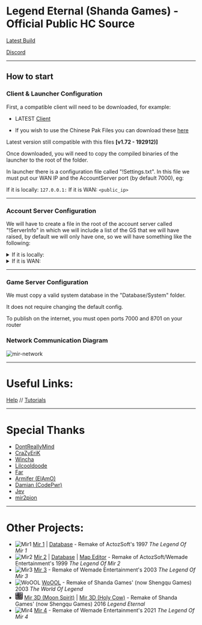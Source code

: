 # Legend Eternal (Shanda Games) - Official Public HC Source

[Latest Build](https://github.com/damianday/Conquer/tree/main/Release)

[Discord](https://discord.gg/R8BgxJ7H)
  
---

## How to start

### Client & Launcher Configuration

First, a compatible client will need to be downloaded, for example:
* LATEST  [Client](https://mirfiles.com/resources/mir2/users/Jev/Mir%203DEMU/Clients/HC%20-%201.0.4.24.rar)

* If you wish to use the Chinese Pak Files you can download these [here](https://mirfiles.com/resources/mir2/users/Jev/Mir%203DEMU/Clients/HC%20-%201.0.4.24%20CN%20Paks.rar)

Latest version still compatible with this files **[v1.72 - 192912)]**

Once downloaded, you will need to copy the compiled binaries of the launcher to the root of the folder.

In launcher there is a configuration file called "!Settings.txt". In this file we must put our WAN IP and the AccountServer port (by default 7000), eg:

If it is locally: `127.0.0.1:`
If it is WAN: `<public_ip>`
  
---

### Account Server Configuration

We will have to create a file in the root of the account server called "!ServerInfo" in which we will include a list of the GS that we will have raised, by default we will only have one, so we will have something like the following:

<details>
  <summary>If it is locally:</summary>

[
  {
  
    "ServerName": "LOMCN",
  
    "TicketAddressIP": "127.0.0.1",
    
    "TicketAddressPort": 6678,
    
    "PublicAddressIP": "127.0.0.1",
    
    "PublicAddressPort": 8701
  }
]

  </details>
  
  <details>
  <summary>If it is WAN:</summary>

[
  {
    
    "ServerName": "LOMCN",
    
    "TicketAddressIP": "127.0.0.1",
    
    "TicketAddressPort": 6678,
    
    "PublicAddressIP": "public_ip",
    
    "PublicAddressPort": 8701
  }
]

  </details>
  
---

### Game Server Configuration

We must copy a valid system database in the "Database/System" folder.

It does not require changing the default config.

To publish on the internet, you must open ports 7000 and 8701 on your router

### Network Communication Diagram

![mir-network](https://github.com/user-attachments/assets/044113df-f8c5-402e-9271-c36db0f28cfd)
  
---

# Useful Links:

[Help](https://www.lomcn.net/forum/forums/mir-3d-bug-reports.813/) //
[Tutorials](https://www.lomcn.net/forum/forums/mir-3d-tutorials.852/)

---

# Special Thanks

* [DontReallyMind](https://www.lomcn.net/forum/members/dontreallymind.4351/)
* [CraZyEriK](https://www.lomcn.net/forum/members/crazyerik.9944/)
* [Wincha](https://github.com/Wincha)
* [Lilcooldoode](https://www.lomcn.net/forum/members/lilcooldoode.940/)
* [Far](https://www.lomcn.net/forum/members/far.1046/)
* [Armifer (ElAmO)](https://www.lomcn.net/forum/members/elamo.10165/)
* [Damian (CodePwr)](https://www.lomcn.net/forum/members/damian.1126/)
* [Jev](https://www.lomcn.net/forum/members/jev.29880/)
* [mir2pion](https://www.lomcn.net/forum/members/mir2pion.19657/)

---

# Other Projects:

- <img src="https://github.com/JevLOMCN/mir4/blob/main/Tools/icons/mir1.png" alt="Mir1" width="20"/> [Mir 1](https://github.com/JevLOMCN/mir1/) | [Database](https://github.com/Suprcode/Carbon.Database) - Remake of ActozSoft's 1997 _The Legend Of Mir 1_
- <img src="https://github.com/JevLOMCN/mir4/blob/main/Tools/icons/mir2.png" alt="Mir2" width="20"/> [Mir 2](https://github.com/Suprcode/Crystal) | [Database](https://github.com/Suprcode/Crystal.Database) | [Map Editor](https://github.com/Suprcode/Crystal.MapEditor) - Remake of ActozSoft/Wemade Entertainment's 1999 _The Legend Of Mir 2_
- <img src="https://github.com/JevLOMCN/mir4/blob/main/Tools/icons/mir3.png" alt="Mir3" width="20"/> [Mir 3](https://github.com/Suprcode/Zircon) - Remake of Wemade Entertainment's 2003 _The Legend Of Mir 3_
- <img src="https://github.com/JevLOMCN/mir4/blob/main/Tools/icons/woool.png" alt="WoOOL" width="20"/> [WoOOL](https://www.lomcn.net/forum/forums/woool-development-project-onyx.857/) - Remake of Shanda Games' (now Shengqu Games) 2003 _The World Of Legend_
- <img src="https://github.com/JevLOMCN/mir4/blob/main/Tools/icons/mir3d.png" alt="Mir3D" width="20"/> [Mir 3D (Moon Spirit)](https://github.com/mir-ethernity/mir-eternal) | [Mir 3D (Holy Cow)](https://github.com/JevLOMCN/Legend-Eternal-Mir3D) - Remake of Shanda Games' (now Shengqu Games) 2016 _Legend Eternal_
- <img src="https://github.com/JevLOMCN/mir4/blob/main/Tools/icons/mir4.png" alt="Mir4" width="20"/> [Mir 4](https://github.com/JevLOMCN/mir4) - Remake of Wemade Entertainment's 2021 _The Legend Of Mir 4_
